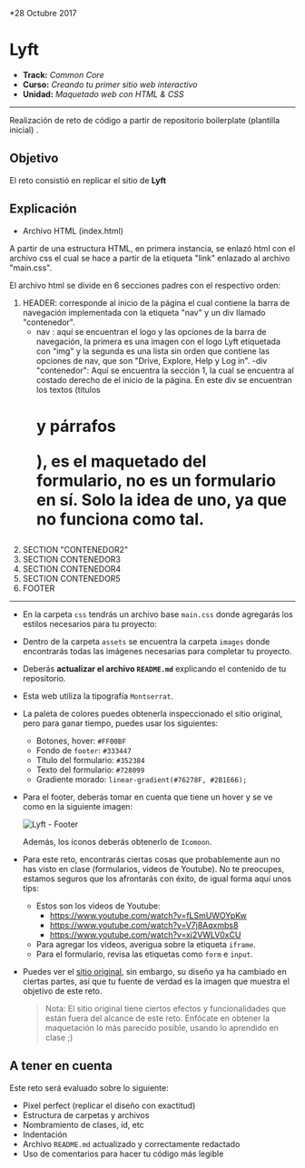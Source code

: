 *28 Octubre 2017

# Lyft

* **Track:** _Common Core_
* **Curso:** _Creando tu primer sitio web interactivo_
* **Unidad:** _Maquetado web con HTML & CSS_

***

Realización de reto de código a partir de repositorio boilerplate (plantilla inicial) .

## Objetivo

El reto consistió en replicar el sitio de **Lyft**

## Explicación

* Archivo HTML (index.html)

A partir de una estructura HTML, en primera instancia, se enlazó html con el archivo css el cual se hace a partir de la etiqueta "link" enlazado al archivo "main.css".

El archivo html se divide en 6 secciones padres con el respectivo orden:
1. HEADER: corresponde al inicio de la página el cual contiene la barra de navegación implementada con la etiqueta "nav" y un div llamado "contenedor".
   - nav : aquí se encuentran el logo y las opciones de la barra de navegación, la primera es una imagen con el logo Lyft etiquetada con "img" y la segunda es una lista sin orden que contiene las opciones de nav, que son "Drive, Explore, Help y Log in".
   -div "contenedor": Aquí se encuentra la sección 1, la cual se encuentra al costado derecho de el inicio de la página. En este div se encuentran los textos (titulos <h1> y párrafos <p>), es el maquetado del formulario, no es un formulario en sí. Solo la idea de uno, ya que no funciona como tal.
2. SECTION "CONTENEDOR2"
3. SECTION CONTENEDOR3
4. SECTION CONTENEDOR4
5. SECTION CONTENEDOR5
6. FOOTER




______________________________________________________________

* En la carpeta `css` tendrás un archivo base `main.css` donde agregarás los
  estilos necesarios para tu proyecto:

* Dentro de la carpeta `assets` se encuentra la carpeta `images` donde
  encontrarás todas las imágenes necesarias para completar tu proyecto.

* Deberás **actualizar el archivo `README.md`** explicando el contenido de tu
  repositorio.

* Esta web utiliza la tipografía `Montserrat`.

* La paleta de colores puedes obtenerla inspeccionado el sitio original, pero
  para ganar tiempo, puedes usar los siguientes:

  - Botones, hover: `#FF00BF`
  - Fondo de `footer`: `#333447`
  - Título del formulario: `#352384`
  - Texto del formulario: `#728099`
  - Gradiente morado: `linear-gradient(#76278F, #2B1E66);`

* Para el footer, deberás tomar en cuenta que tiene un hover y se ve como en la
  siguiente imagen:

  ![Lyft - Footer](docs/footer.gif)

  Además, los íconos deberás obtenerlo de `Icomoon`.

* Para este reto, encontrarás ciertas cosas que probablemente aun no has visto
  en clase (formularios, videos de Youtube). No te preocupes, estamos seguros
  que los afrontarás con éxito, de igual forma aquí unos tips:

  - Estos son los videos de Youtube:
    * https://www.youtube.com/watch?v=fLSmUWOYpKw
    * https://www.youtube.com/watch?v=V7j8Aqxmbs8
    * https://www.youtube.com/watch?v=xj2VWLV0xCU
  - Para agregar los videos, averigua sobre la etiqueta `iframe`.
  - Para el formulario, revisa las etiquetas como `form` e `input`.

* Puedes ver el [sitio original](https://www.lyft.com/), sin embargo, su diseño
  ya ha cambiado en ciertas partes, así que tu fuente de verdad es la imagen que
  muestra el objetivo de este reto.

  > Nota: El sitio original tiene ciertos efectos y funcionalidades que
están fuera del alcance de este reto. Enfócate en obtener la maquetación
lo más parecido posible, usando lo aprendido en clase ;)

## A tener en cuenta

Este reto será evaluado sobre lo siguiente:

* Pixel perfect (replicar el diseño con exactitud)
* Estructura de carpetas y archivos
* Nombramiento de clases, id, etc
* Indentación
* Archivo `README.md` actualizado y correctamente redactado
* Uso de comentarios para hacer tu código más legible
